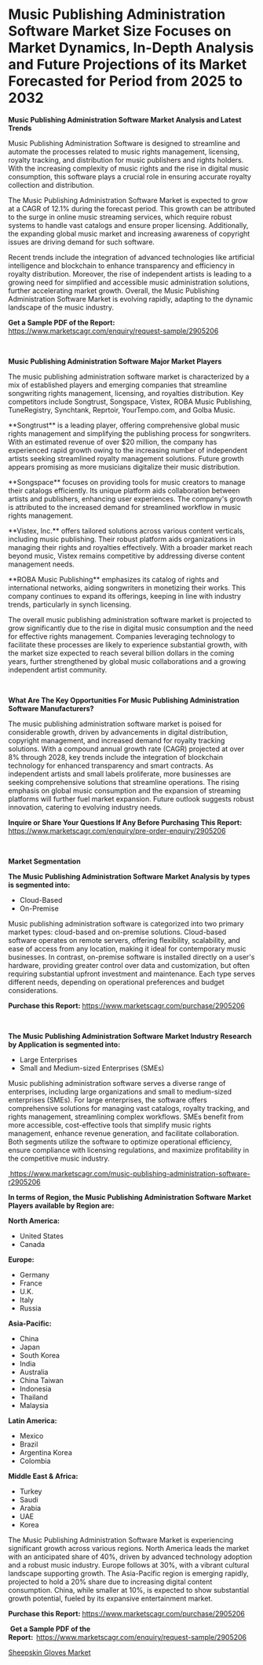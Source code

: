 <p><h1>Music Publishing Administration Software Market Size Focuses on Market Dynamics, In-Depth Analysis and Future Projections of its Market Forecasted for Period from 2025 to 2032</h1></p><p><strong>Music Publishing Administration Software Market Analysis and Latest Trends</strong></p>
<p><p>Music Publishing Administration Software is designed to streamline and automate the processes related to music rights management, licensing, royalty tracking, and distribution for music publishers and rights holders. With the increasing complexity of music rights and the rise in digital music consumption, this software plays a crucial role in ensuring accurate royalty collection and distribution.</p><p>The Music Publishing Administration Software Market is expected to grow at a CAGR of 12.1% during the forecast period. This growth can be attributed to the surge in online music streaming services, which require robust systems to handle vast catalogs and ensure proper licensing. Additionally, the expanding global music market and increasing awareness of copyright issues are driving demand for such software.</p><p>Recent trends include the integration of advanced technologies like artificial intelligence and blockchain to enhance transparency and efficiency in royalty distribution. Moreover, the rise of independent artists is leading to a growing need for simplified and accessible music administration solutions, further accelerating market growth. Overall, the Music Publishing Administration Software Market is evolving rapidly, adapting to the dynamic landscape of the music industry.</p></p>
<p><strong>Get a Sample PDF of the Report:&nbsp;</strong> <a href="https://www.marketscagr.com/enquiry/request-sample/2905206?utm_campaign=3198&utm_medium=2&utm_source=Github&utm_content=ia&utm_term=12032025&utm_id=music-publishing-administration-software">https://www.marketscagr.com/enquiry/request-sample/2905206</a></p>
<p>&nbsp;</p>
<p><strong>Music Publishing Administration Software Major Market Players</strong></p>
<p><p>The music publishing administration software market is characterized by a mix of established players and emerging companies that streamline songwriting rights management, licensing, and royalties distribution. Key competitors include Songtrust, Songspace, Vistex, ROBA Music Publishing, TuneRegistry, Synchtank, Reprtoir, YourTempo.com, and Golba Music.</p><p>**Songtrust** is a leading player, offering comprehensive global music rights management and simplifying the publishing process for songwriters. With an estimated revenue of over $20 million, the company has experienced rapid growth owing to the increasing number of independent artists seeking streamlined royalty management solutions. Future growth appears promising as more musicians digitalize their music distribution.</p><p>**Songspace** focuses on providing tools for music creators to manage their catalogs efficiently. Its unique platform aids collaboration between artists and publishers, enhancing user experiences. The company's growth is attributed to the increased demand for streamlined workflow in music rights management.</p><p>**Vistex, Inc.** offers tailored solutions across various content verticals, including music publishing. Their robust platform aids organizations in managing their rights and royalties effectively. With a broader market reach beyond music, Vistex remains competitive by addressing diverse content management needs.</p><p>**ROBA Music Publishing** emphasizes its catalog of rights and international networks, aiding songwriters in monetizing their works. This company continues to expand its offerings, keeping in line with industry trends, particularly in synch licensing.</p><p>The overall music publishing administration software market is projected to grow significantly due to the rise in digital music consumption and the need for effective rights management. Companies leveraging technology to facilitate these processes are likely to experience substantial growth, with the market size expected to reach several billion dollars in the coming years, further strengthened by global music collaborations and a growing independent artist community.</p></p>
<p>&nbsp;</p>
<p><strong>What Are The Key Opportunities For Music Publishing Administration Software Manufacturers?</strong></p>
<p><p>The music publishing administration software market is poised for considerable growth, driven by advancements in digital distribution, copyright management, and increased demand for royalty tracking solutions. With a compound annual growth rate (CAGR) projected at over 8% through 2028, key trends include the integration of blockchain technology for enhanced transparency and smart contracts. As independent artists and small labels proliferate, more businesses are seeking comprehensive solutions that streamline operations. The rising emphasis on global music consumption and the expansion of streaming platforms will further fuel market expansion. Future outlook suggests robust innovation, catering to evolving industry needs.</p></p>
<p><strong>Inquire or Share Your Questions If Any Before Purchasing This Report:</strong> <a href="https://www.marketscagr.com/enquiry/pre-order-enquiry/2905206?utm_campaign=3198&utm_medium=2&utm_source=Github&utm_content=ia&utm_term=12032025&utm_id=music-publishing-administration-software">https://www.marketscagr.com/enquiry/pre-order-enquiry/2905206</a></p>
<p>&nbsp;</p>
<p><strong>Market Segmentation</strong></p>
<p><strong>The Music Publishing Administration Software Market Analysis by types is segmented into:</strong></p>
<p><ul><li>Cloud-Based</li><li>On-Premise</li></ul></p>
<p><p>Music publishing administration software is categorized into two primary market types: cloud-based and on-premise solutions. Cloud-based software operates on remote servers, offering flexibility, scalability, and ease of access from any location, making it ideal for contemporary music businesses. In contrast, on-premise software is installed directly on a user's hardware, providing greater control over data and customization, but often requiring substantial upfront investment and maintenance. Each type serves different needs, depending on operational preferences and budget considerations.</p></p>
<p><strong>Purchase this Report:&nbsp;</strong><a href="https://www.marketscagr.com/purchase/2905206?utm_campaign=3198&utm_medium=2&utm_source=Github&utm_content=ia&utm_term=12032025&utm_id=music-publishing-administration-software">https://www.marketscagr.com/purchase/2905206</a></p>
<p>&nbsp;</p>
<p><strong>The Music Publishing Administration Software Market Industry Research by Application is segmented into:</strong></p>
<p><ul><li>Large Enterprises</li><li>Small and Medium-sized Enterprises (SMEs)</li></ul></p>
<p><p>Music publishing administration software serves a diverse range of enterprises, including large organizations and small to medium-sized enterprises (SMEs). For large enterprises, the software offers comprehensive solutions for managing vast catalogs, royalty tracking, and rights management, streamlining complex workflows. SMEs benefit from more accessible, cost-effective tools that simplify music rights management, enhance revenue generation, and facilitate collaboration. Both segments utilize the software to optimize operational efficiency, ensure compliance with licensing regulations, and maximize profitability in the competitive music industry.</p></p>
<p><a href="https://www.marketscagr.com/music-publishing-administration-software-r2905206?utm_campaign=3198&utm_medium=2&utm_source=Github&utm_content=ia&utm_term=12032025&utm_id=music-publishing-administration-software">&nbsp;https://www.marketscagr.com/music-publishing-administration-software-r2905206</a></p>
<p><strong>In terms of Region, the Music Publishing Administration Software Market Players available by Region are:</strong></p>
<p>
    <p> <strong> North America: </strong>
        <ul>
            <li>United States</li>
            <li>Canada</li>
        </ul>
        </p> 
    <p> <strong> Europe: </strong>
        <ul>
            <li>Germany</li>
            <li>France</li>
            <li>U.K.</li>
            <li>Italy</li>
            <li>Russia</li>
        </ul>
        </p> 
    <p> <strong> Asia-Pacific: </strong>
        <ul>
            <li>China</li>
            <li>Japan</li>
            <li>South Korea</li>
            <li>India</li>
            <li>Australia</li>
            <li>China Taiwan</li>
            <li>Indonesia</li>
            <li>Thailand</li>
            <li>Malaysia</li>
        </ul>
        </p> 
    <p> <strong> Latin America: </strong>
        <ul>
            <li>Mexico</li>
            <li>Brazil</li>
            <li>Argentina Korea</li>
            <li>Colombia</li>
        </ul>
        </p> 
    <p> <strong> Middle East & Africa: </strong>
        <ul>
            <li>Turkey</li>
            <li>Saudi</li>
            <li>Arabia</li>
            <li>UAE</li>
            <li>Korea</li>
        </ul>
    </p>
    </p>
<p><p>The Music Publishing Administration Software Market is experiencing significant growth across various regions. North America leads the market with an anticipated share of 40%, driven by advanced technology adoption and a robust music industry. Europe follows at 30%, with a vibrant cultural landscape supporting growth. The Asia-Pacific region is emerging rapidly, projected to hold a 20% share due to increasing digital content consumption. China, while smaller at 10%, is expected to show substantial growth potential, fueled by its expansive entertainment market.</p></p>
<p><strong>Purchase this Report: </strong><a href="https://www.marketscagr.com/purchase/2905206?utm_campaign=3198&utm_medium=2&utm_source=Github&utm_content=ia&utm_term=12032025&utm_id=music-publishing-administration-software">https://www.marketscagr.com/purchase/2905206</a></p>
<p>&nbsp;<strong>Get a Sample PDF of the Report:&nbsp;&nbsp;</strong><a href="https://www.marketscagr.com/enquiry/request-sample/2905206?utm_campaign=3198&utm_medium=2&utm_source=Github&utm_content=ia&utm_term=12032025&utm_id=music-publishing-administration-software">https://www.marketscagr.com/enquiry/request-sample/2905206</a></p>
<p><strong></strong></p>
<p><p><a href="https://github.com/forttgoddym7/Market-Research-Report-List-1/blob/main/sheepskin-gloves-market.md?utm_campaign=3198&utm_medium=2&utm_source=Github&utm_content=ia&utm_term=12032025&utm_id=music-publishing-administration-software">Sheepskin Gloves Market</a></p></p>